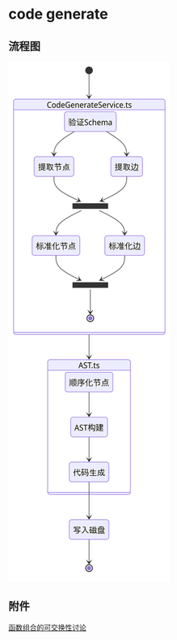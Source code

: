 # code generate

## 流程图

![](../../../public/3bb36ea8-b6cc-48ae-b227-1118f3b0a4c6.png)

## 附件

[函数组合的可交换性讨论](../../proof/函数组合的可交换性讨论.pdf)